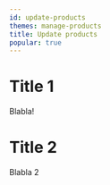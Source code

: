 ```yaml
---
id: update-products
themes: manage-products
title: Update products
popular: true
---
```


# Title 1

Blabla!

# Title 2

Blabla 2
